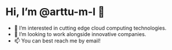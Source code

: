 # Hi, I’m @arttu-m-l 👋 
- 👀 I’m interested in cutting edge cloud computing technologies.
- 💞️ I’m looking to work alongside innovative companies.
- 📫 You can best reach me by email!
